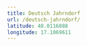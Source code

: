 ```yaml
---
title: Deutsch Jahrndorf
url: /deutsch-jahrndorf/
latitude: 48.0116888
longitude: 17.1069611
---
```

